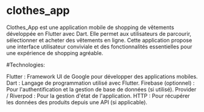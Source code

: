 # clothes_app

Clothes_App est une application mobile de shopping de vêtements développée en Flutter avec Dart. Elle permet aux utilisateurs de parcourir, sélectionner et acheter des vêtements en ligne. Cette application propose une interface utilisateur conviviale et des fonctionnalités essentielles pour une expérience de shopping agréable.

#Technologies:

Flutter : Framework UI de Google pour développer des applications mobiles.
Dart : Langage de programmation utilisé avec Flutter.
Firebase (optionnel) : Pour l'authentification et la gestion de base de données (si utilisé).
Provider / Riverpod : Pour la gestion d'état de l'application.
HTTP : Pour récupérer les données des produits depuis une API (si applicable).
